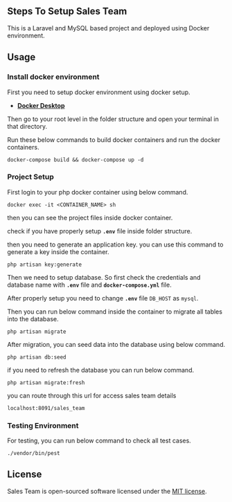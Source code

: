 ## Steps To Setup Sales Team

This is a Laravel and MySQL based project and deployed using Docker environment.

## Usage

### Install docker environment

First you need to setup docker environment using docker setup.

- **[Docker Desktop](https://www.docker.com/products/docker-desktop/)**

Then go to your root level in the folder structure and open your terminal in that directory.

Run these below commands to build docker containers and run the docker containers.

```
docker-compose build && docker-compose up -d
```

### Project Setup

First login to your php docker container using below command.

```
docker exec -it <CONTAINER_NAME> sh
```

then you can see the project files inside docker container.

check if you have properly setup **`.env`** file inside folder structure.

then you need to generate an application key. you can use this command to generate a key inside the container.

```
php artisan key:generate
```

Then we need to setup database. So first check the credentials and database name with **`.env`** file and **`docker-compose.yml`** file.

After properly setup  you need to change **`.env`** file `DB_HOST` as `mysql`. 

Then you can run below command inside the container to migrate all tables into the database.

```
php artisan migrate
```

After migration, you can seed data into the database using below command.

```
php artisan db:seed
```

if you need to refresh the database you can run below command.

```
php artisan migrate:fresh
```

you can route through this url for access sales team details

```
localhost:8091/sales_team
```

### Testing Environment

For testing, you can run below command to check all test cases.

```
./vendor/bin/pest
```

## License

Sales Team is open-sourced software licensed under the [MIT license](https://opensource.org/licenses/MIT).
